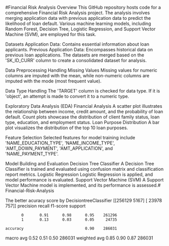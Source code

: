 #Financial Risk Analysis
Overview
This GitHub repository hosts code for a comprehensive Financial Risk Analysis project. The analysis involves merging application data with previous application data to predict the likelihood of loan default. Various machine learning models, including Random Forest, Decision Tree, Logistic Regression, and Support Vector Machine (SVM), are employed for this task.

Datasets
Application Data: Contains essential information about loan applicants.
Previous Application Data: Encompasses historical data on previous loan applications.
The datasets are merged based on the 'SK_ID_CURR' column to create a consolidated dataset for analysis.

Data Preprocessing
Handling Missing Values
Missing values for numeric columns are imputed with the mean, while non-numeric columns are imputed with the mode (most frequent value).

Data Type Handling
The 'TARGET' column is checked for data type. If it is 'object', an attempt is made to convert it to a numeric type.

Exploratory Data Analysis (EDA)
Financial Analysis
A scatter plot illustrates the relationship between income, credit amount, and the probability of loan default.
Count plots showcase the distribution of client family status, loan type, education, and employment status.
Loan Purpose Distribution
A bar plot visualizes the distribution of the top 10 loan purposes.

Feature Selection
Selected features for model training include 'NAME_EDUCATION_TYPE', 'NAME_INCOME_TYPE', 'AMT_DOWN_PAYMENT', 'AMT_APPLICATION', and 'NAME_PAYMENT_TYPE'.

Model Building and Evaluation
Decision Tree Classifier
A Decision Tree Classifier is trained and evaluated using confusion matrix and classification report metrics.
Logistic Regression
Logistic Regression is applied, and model performance is evaluated.
Support Vector Machine (SVM)
A Support Vector Machine model is implemented, and its performance is assessed.# Financial-Risk-Analysis


The better acuracy score by DecisiontreeClassifier 
[[256129   5167]
 [ 23978    757]]
              precision    recall  f1-score   support

           0       0.91      0.98      0.95    261296
           1       0.13      0.03      0.05     24735

    accuracy                           0.90    286031
   macro avg       0.52      0.51      0.50    286031
weighted avg       0.85      0.90      0.87    286031
